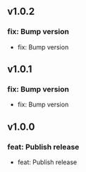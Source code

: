 ## v1.0.2
### fix: Bump version
- fix: Bump version
## v1.0.1
### fix: Bump version
- fix: Bump version
## v1.0.0
### feat: Publish release
- feat: Publish release
